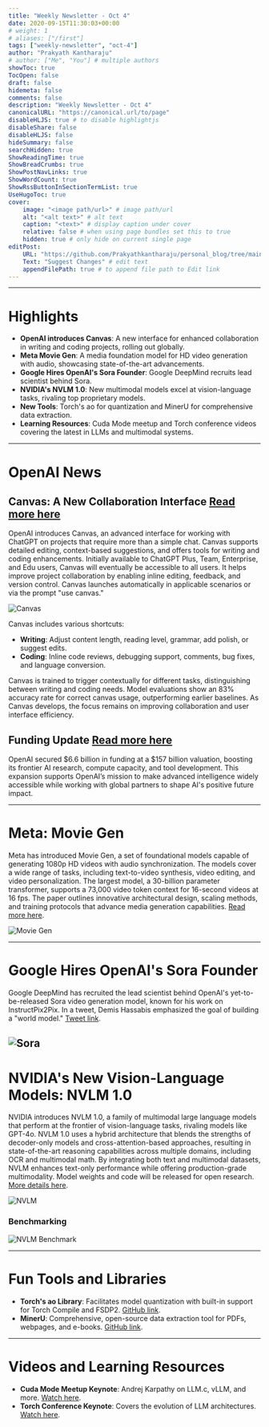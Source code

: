 ```yaml
---
title: "Weekly Newsletter - Oct 4"
date: 2020-09-15T11:30:03+00:00
# weight: 1
# aliases: ["/first"]
tags: ["weekly-newsletter", "oct-4"]
author: "Prakyath Kantharaju"
# author: ["Me", "You"] # multiple authors
showToc: true
TocOpen: false
draft: false
hidemeta: false
comments: false
description: "Weekly Newsletter - Oct 4"
canonicalURL: "https://canonical.url/to/page"
disableHLJS: true # to disable highlightjs
disableShare: false
disableHLJS: false
hideSummary: false
searchHidden: true
ShowReadingTime: true
ShowBreadCrumbs: true
ShowPostNavLinks: true
ShowWordCount: true
ShowRssButtonInSectionTermList: true
UseHugoToc: true
cover:
    image: "<image path/url>" # image path/url
    alt: "<alt text>" # alt text
    caption: "<text>" # display caption under cover
    relative: false # when using page bundles set this to true
    hidden: true # only hide on current single page
editPost:
    URL: "https://github.com/Prakyathkantharaju/personal_blog/tree/main/content/weekly_newsletter"
    Text: "Suggest Changes" # edit text
    appendFilePath: true # to append file path to Edit link
---
```









---
# Highlights
- **OpenAI introduces Canvas**: A new interface for enhanced collaboration in writing and coding projects, rolling out globally.
- **Meta Movie Gen**: A media foundation model for HD video generation with audio, showcasing state-of-the-art advancements.
- **Google Hires OpenAI's Sora Founder**: Google DeepMind recruits lead scientist behind Sora.
- **NVIDIA's NVLM 1.0**: New multimodal models excel at vision-language tasks, rivaling top proprietary models.
- **New Tools**: Torch's ao for quantization and MinerU for comprehensive data extraction.
- **Learning Resources**: Cuda Mode meetup and Torch conference videos covering the latest in LLMs and multimodal systems.

---

# OpenAI News

## Canvas: A New Collaboration Interface [Read more here](https://openai.com/index/introducing-canvas)
OpenAI introduces Canvas, an advanced interface for working with ChatGPT on projects that require more than a simple chat. Canvas supports detailed editing, context-based suggestions, and offers tools for writing and coding enhancements. Initially available to ChatGPT Plus, Team, Enterprise, and Edu users, Canvas will eventually be accessible to all users. It helps improve project collaboration by enabling inline editing, feedback, and version control. Canvas launches automatically in applicable scenarios or via the prompt "use canvas."

![Canvas](/oct-4/Canvas_Hero.webp)

Canvas includes various shortcuts:
- **Writing**: Adjust content length, reading level, grammar, add polish, or suggest edits.
- **Coding**: Inline code reviews, debugging support, comments, bug fixes, and language conversion.

Canvas is trained to trigger contextually for different tasks, distinguishing between writing and coding needs. Model evaluations show an 83% accuracy rate for correct canvas usage, outperforming earlier baselines. As Canvas develops, the focus remains on improving collaboration and user interface efficiency.

## Funding Update [Read more here](https://openai.com/index/scale-the-benefits-of-ai/)
OpenAI secured $6.6 billion in funding at a $157 billion valuation, boosting its frontier AI research, compute capacity, and tool development. This expansion supports OpenAI’s mission to make advanced intelligence widely accessible while working with global partners to shape AI's positive future impact.

---

# Meta: Movie Gen
Meta has introduced Movie Gen, a set of foundational models capable of generating 1080p HD videos with audio synchronization. The models cover a wide range of tasks, including text-to-video synthesis, video editing, and video personalization. The largest model, a 30-billion parameter transformer, supports a 73,000 video token context for 16-second videos at 16 fps. The paper outlines innovative architectural design, scaling methods, and training protocols that advance media generation capabilities. [Read more here](https://ai.meta.com/static-resource/movie-gen-research-paper).

![Movie Gen](/oct-4/videoframe_2246.png)


---

# Google Hires OpenAI's Sora Founder
Google DeepMind has recruited the lead scientist behind OpenAI's yet-to-be-released Sora video generation model, known for his work on InstructPix2Pix. In a tweet, Demis Hassabis emphasized the goal of building a "world model." [Tweet link](https://x.com/demishassabis/status/1841984103312208037).

![Sora](/oct-4/Pasted%20image%2020241004094511.png)
---

# NVIDIA's New Vision-Language Models: NVLM 1.0
NVIDIA introduces NVLM 1.0, a family of multimodal large language models that perform at the frontier of vision-language tasks, rivaling models like GPT-4o. NVLM 1.0 uses a hybrid architecture that blends the strengths of decoder-only models and cross-attention-based approaches, resulting in state-of-the-art reasoning capabilities across multiple domains, including OCR and multimodal math. By integrating both text and multimodal datasets, NVLM enhances text-only performance while offering production-grade multimodality. Model weights and code will be released for open research. [More details here](https://nvlm-project.github.io/).

![NVLM](/oct-4/Pasted%20image%2020241004094601.png)

### Benchmarking

![NVLM Benchmark](/oct-4/Pasted%20image%2020241004094615.png)

---

# Fun Tools and Libraries

- **Torch's ao Library**: Facilitates model quantization with built-in support for Torch Compile and FSDP2. [GitHub link](https://github.com/pytorch/ao).
- **MinerU**: Comprehensive, open-source data extraction tool for PDFs, webpages, and e-books. [GitHub link](https://github.com/opendatalab/MinerU).

---

# Videos and Learning Resources
- **Cuda Mode Meetup Keynote**: Andrej Karpathy on LLM.c, vLLM, and more. [Watch here](https://youtu.be/FH5wiwOyPX4?si=yj3u44fns72mpig2).
- **Torch Conference Keynote**: Covers the evolution of LLM architectures. [Watch here](https://youtu.be/frkAt-gZVjc?si=EwGbD3xHvNdlKGtf).
